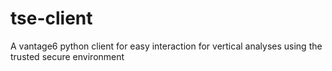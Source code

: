 # tse-client
A vantage6 python client for easy interaction for vertical analyses using the trusted secure environment
